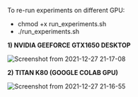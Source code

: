 To re-run experiments on different GPU:
  - chmod +x run_experiments.sh
  - ./run_experiments.sh 

**1) NVIDIA GEEFORCE GTX1650 DESKTOP**

![Screenshot from 2021-12-27 21-17-08](https://user-images.githubusercontent.com/73446582/147497459-50ee6d3f-8ca7-44bd-8d6e-43961a74bca8.png)

**2) TITAN K80 (GOOGLE COLAB GPU)**

![Screenshot from 2021-12-27 21-16-55](https://user-images.githubusercontent.com/73446582/147497462-9a4e34c4-cb0c-4cc3-a0a8-e601ce41b500.png)

